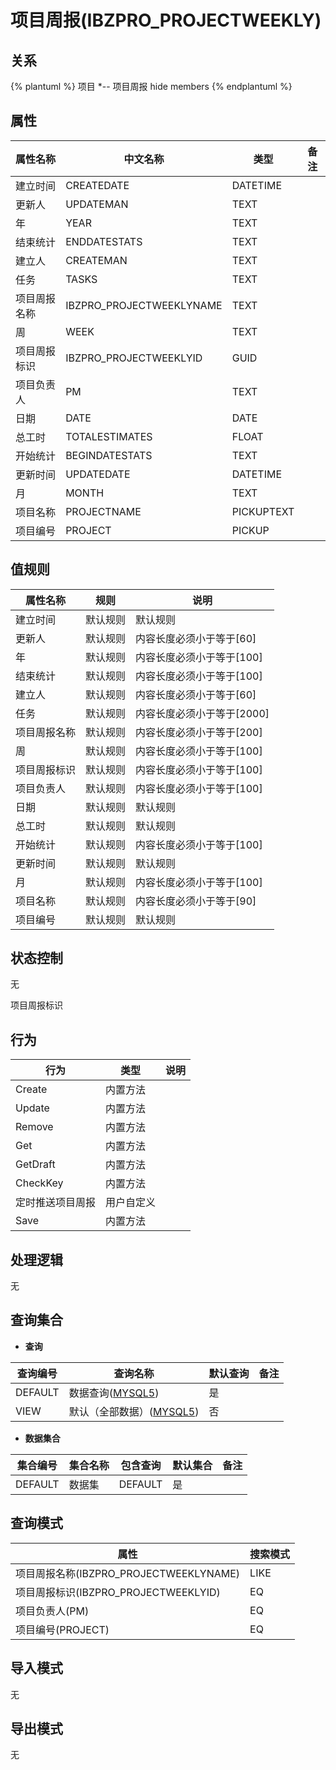 # 项目周报(IBZPRO_PROJECTWEEKLY)

  

## 关系
{% plantuml %}
项目 *-- 项目周报 
hide members
{% endplantuml %}

## 属性

| 属性名称        |    中文名称    | 类型     |  备注  |
| --------   |------------| -----   |  -------- | 
|建立时间|CREATEDATE|DATETIME|&nbsp;|
|更新人|UPDATEMAN|TEXT|&nbsp;|
|年|YEAR|TEXT|&nbsp;|
|结束统计|ENDDATESTATS|TEXT|&nbsp;|
|建立人|CREATEMAN|TEXT|&nbsp;|
|任务|TASKS|TEXT|&nbsp;|
|项目周报名称|IBZPRO_PROJECTWEEKLYNAME|TEXT|&nbsp;|
|周|WEEK|TEXT|&nbsp;|
|项目周报标识|IBZPRO_PROJECTWEEKLYID|GUID|&nbsp;|
|项目负责人|PM|TEXT|&nbsp;|
|日期|DATE|DATE|&nbsp;|
|总工时|TOTALESTIMATES|FLOAT|&nbsp;|
|开始统计|BEGINDATESTATS|TEXT|&nbsp;|
|更新时间|UPDATEDATE|DATETIME|&nbsp;|
|月|MONTH|TEXT|&nbsp;|
|项目名称|PROJECTNAME|PICKUPTEXT|&nbsp;|
|项目编号|PROJECT|PICKUP|&nbsp;|

## 值规则
| 属性名称    | 规则    |  说明  |
| --------   |------------| ----- | 
|建立时间|默认规则|默认规则|
|更新人|默认规则|内容长度必须小于等于[60]|
|年|默认规则|内容长度必须小于等于[100]|
|结束统计|默认规则|内容长度必须小于等于[100]|
|建立人|默认规则|内容长度必须小于等于[60]|
|任务|默认规则|内容长度必须小于等于[2000]|
|项目周报名称|默认规则|内容长度必须小于等于[200]|
|周|默认规则|内容长度必须小于等于[100]|
|项目周报标识|默认规则|内容长度必须小于等于[100]|
|项目负责人|默认规则|内容长度必须小于等于[100]|
|日期|默认规则|默认规则|
|总工时|默认规则|默认规则|
|开始统计|默认规则|内容长度必须小于等于[100]|
|更新时间|默认规则|默认规则|
|月|默认规则|内容长度必须小于等于[100]|
|项目名称|默认规则|内容长度必须小于等于[90]|
|项目编号|默认规则|默认规则|

## 状态控制

无

项目周报标识


## 行为
| 行为    | 类型    |  说明  |
| --------   |------------| ----- | 
|Create|内置方法|&nbsp;|
|Update|内置方法|&nbsp;|
|Remove|内置方法|&nbsp;|
|Get|内置方法|&nbsp;|
|GetDraft|内置方法|&nbsp;|
|CheckKey|内置方法|&nbsp;|
|定时推送项目周报|用户自定义|&nbsp;|
|Save|内置方法|&nbsp;|

## 处理逻辑
无

## 查询集合

* **查询**

| 查询编号 | 查询名称       | 默认查询 |   备注|
| --------  | --------   | --------   | ----- |
|DEFAULT|数据查询([MYSQL5](../../appendix/query_MYSQL5.md#IbizproProjectWeekly_Default))|是|&nbsp;|
|VIEW|默认（全部数据）([MYSQL5](../../appendix/query_MYSQL5.md#IbizproProjectWeekly_View))|否|&nbsp;|

* **数据集合**

| 集合编号 | 集合名称   |  包含查询  | 默认集合 |   备注|
| --------  | --------   | -------- | --------   | ----- |
|DEFAULT|数据集|DEFAULT|是|&nbsp;|

## 查询模式
| 属性      |    搜索模式     |
| --------   |------------|
|项目周报名称(IBZPRO_PROJECTWEEKLYNAME)|LIKE|
|项目周报标识(IBZPRO_PROJECTWEEKLYID)|EQ|
|项目负责人(PM)|EQ|
|项目编号(PROJECT)|EQ|

## 导入模式
无


## 导出模式
无
